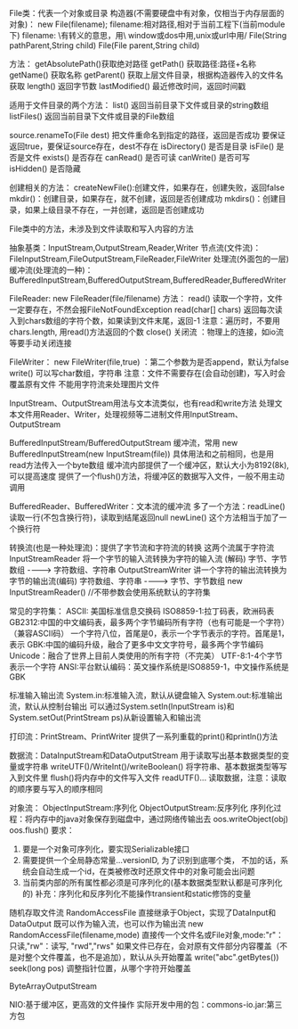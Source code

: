 
File类：代表一个对象或目录
构造器(不需要硬盘中有对象，仅相当于内存层面的对象)：
new File(filename); filename:相对路径,相对于当前工程下(当前module下)
    filename:
    \有转义的意思，用\\
    window或dos中用\,unix或url中用/
File(String pathParent,String child)
File(File parent,String child)

方法：
getAbsolutePath()获取绝对路径
getPath() 获取路径:路径+名称
getName() 获取名称
getParent() 获取上层文件目录，根据构造器传入的文件名获取
length()  返回字节数
lastModified() 最近修改时间，返回时间戳

适用于文件目录的两个方法：
list() 返回当前目录下文件或目录的string数组
listFiles() 返回当前目录下文件或目录的File数组

source.renameTo(File dest)  把文件重命名到指定的路径，返回是否成功
    要保证返回true，要保证source存在，dest不存在
isDirectory() 是否是目录
isFile() 是否是文件
exists() 是否存在
canRead() 是否可读
canWrite() 是否可写
isHidden() 是否隐藏

创建相关的方法：
createNewFile():创建文件，如果存在，创建失败，返回false
mkdir()：创建目录，如果存在，就不创建，返回是否创建成功
mkdirs()：创建目录，如果上级目录不存在，一并创建，返回是否创建成功

File类中的方法，未涉及到文件读取和写入内容的方法

抽象基类：InputStream,OutputStream,Reader,Writer
节点流(文件流)：FileInputStream,FileOutputStream,FileReader,FileWriter
处理流(外面包的一层)
缓冲流(处理流的一种)：BufferedInputStream,BufferedOutputStream,BufferedReader,BufferedWriter

FileReader:
new FileReader(file/filename)
方法：
read() 读取一个字符，文件一定要存在，不然会报FileNotFoundException
read(char[] chars) 返回每次读入到chars数组的字符个数，如果读到文件末尾，返回-1
    注意：遍历时，不要用chars.length, 用read()方法返回的个数
close() 关闭流 ：物理上的连接，如io流等要手动关闭连接

FileWriter：
new FileWriter(file,true) ：第二个参数为是否append，默认为false
write() 可以写char数组，字符串
    注意：文件不需要存在(会自动创建)，写入时会覆盖原有文件
    不能用字符流来处理图片文件
    
InputStream、OutputStream用法与文本流类似，也有read和write方法
处理文本文件用Reader、Writer，处理视频等二进制文件用InputStream、OutputStream

BufferedInputStream/BufferedOutputStream 缓冲流，常用
new BufferedInputStream(new InputStream(file))
具体用法和之前相同，也是用read方法传入一个byte数组
缓冲流内部提供了一个缓冲区，默认大小为8192(8k),可以提高速度
提供了一个flush()方法，将缓冲区的数据写入文件，一般不用主动调用

BufferedReader、BufferedWriter：文本流的缓冲流
多了一个方法：readLine()读取一行(不包含换行符)，读取到结尾返回null
newLine() 这个方法相当于加了一个换行符

转换流(也是一种处理流)：提供了字节流和字符流的转换
这两个流属于字符流
InputStreamReader 将一个字节的输入流转换为字符的输入流 (解码)  字节、字节数组 ---->  字符数组、字符串
OutputStreamWriter 讲一个字符的输出流转换为字节的输出流(编码)  字符数组、字符串 ----> 字节、字节数组
new InputStreamReader()  //不带参数会使用系统默认的字符集

常见的字符集：
ASCII: 美国标准信息交换码
ISO8859-1:拉丁码表，欧洲码表
GB2312:中国的中文编码表，最多两个字节编码所有字符（也有可能是一个字符）（兼容ASCII码）
    一个字符八位，首尾是0，表示一个字节表示的字符。首尾是1，表示
GBK:中国的编码升级，融合了更多中文文字符号，最多两个字节编码
Unicode：融合了世界上目前人类使用的所有字符（不完美）
UTF-8:1-4个字节表示一个字符
ANSI:平台默认编码：英文操作系统是ISO8859-1，中文操作系统是GBK

标准输入输出流
System.in:标准输入流，默认从键盘输入
System.out:标准输出流，默认从控制台输出
可以通过System.setIn(InputStream is)和System.setOut(PrintStream ps)从新设置输入和输出流

打印流：PrintStream、PrintWriter
提供了一系列重载的print()和println()方法

数据流：DataInputStream和DataOutputStream
用于读取写出基本数据类型的变量或字符串
writeUTF()/WriteInt()/writeBoolean() 将字符串、基本数据类型等写入到文件里
flush()将内存中的文件写入文件
readUTF()... 读取数据，注意：读取的顺序要与写入的顺序相同

对象流：
ObjectInputStream:序列化
ObjectOutputStream:反序列化
序列化过程：将内存中的java对象保存到磁盘中，通过网络传输出去
oos.writeObject(obj)
oos.flush()
要求：
1. 要是一个对象可序列化，要实现Serializable接口
2. 需要提供一个全局静态常量...versionID, 为了识别到底哪个类，
    不加的话，系统会自动生成一个id，在类被修改时还原文件中的对象可能会出问题
3. 当前类内部的所有属性都必须是可序列化的(基本数据类型默认都是可序列化的)
补充：序列化和反序列化不能操作transient和static修饰的变量

随机存取文件流
RandomAccessFile
直接继承于Object，实现了DataInput和DataOutput
既可以作为输入流，也可以作为输出流
new RandomAccessFile(filename,mode) 直接传一个文件名或File对象,mode:"r"：只读,"rw"：读写,  "rwd","rws"
如果文件已存在，会对原有文件部分内容覆盖（不是对整个文件覆盖，也不是追加），默认从头开始覆盖
write("abc".getBytes())
seek(long pos) 调整指针位置，从哪个字符开始覆盖

ByteArrayOutputStream

NIO:基于缓冲区，更高效的文件操作
实际开发中用的包：commons-io.jar:第三方包
























